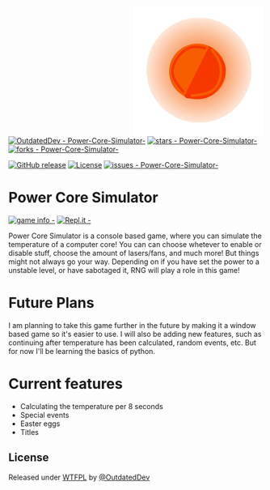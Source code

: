 <img src="coresimlogo.png" align="right" />

[![OutdatedDev - Power-Core-Simulator-](https://img.shields.io/static/v1?label=OutdatedDev&message=Power-Core-Simulator-&color=blue&logo=github)](https://github.com/OutdatedDev/Power-Core-Simulator- "Go to GitHub repo")
[![stars - Power-Core-Simulator-](https://img.shields.io/github/stars/OutdatedDev/Power-Core-Simulator-?style=social)](https://github.com/OutdatedDev/Power-Core-Simulator-)
[![forks - Power-Core-Simulator-](https://img.shields.io/github/forks/OutdatedDev/Power-Core-Simulator-?style=social)](https://github.com/OutdatedDev/Power-Core-Simulator-)

[![GitHub release](https://img.shields.io/github/release/OutdatedDev/Power-Core-Simulator-?include_prereleases=&sort=semver&color=blue)](https://github.com/OutdatedDev/Power-Core-Simulator-/releases/)
[![License](https://img.shields.io/badge/License-WTFPL-blue)](#license)
[![issues - Power-Core-Simulator-](https://img.shields.io/github/issues/OutdatedDev/Power-Core-Simulator-)](https://github.com/OutdatedDev/Power-Core-Simulator-/issues)
   

# Power Core Simulator
[![game info -  ](https://img.shields.io/badge/game_info-_-2ea44f?style=for-the-badge&logo=python&logoColor=white)](https://github.com/OutdatedDev/Power-Core-Simulator-/blob/main/Information.md)
[![Repl.it -  ](https://img.shields.io/badge/Repl.it-_-2ea44f?style=for-the-badge&logo=replit&logoColor=white)](https://replit.com/@RK26/Power-Core-Simulator#main.py)

Power Core Simulator is a console based game, where you can simulate the temperature of a computer core!
You can can choose whetever to enable or disable stuff, choose the amount of lasers/fans, and much more!
But things might not always go your way. Depending on if you have set the power to a unstable level, or have sabotaged it, RNG will play a role in this game!

# Future Plans
I am planning to take this game further in the future by making it a window based game so it's easier to use.
I will also be adding new features, such as continuing after temperature has been calculated, random events, etc.
But for now I'll be learning the basics of python.

# Current features
- Calculating the temperature per 8 seconds
- Special events
- Easter eggs
- Titles

## License

Released under [WTFPL](/LICENSE) by [@OutdatedDev](https://github.com/OutdatedDev)
  


